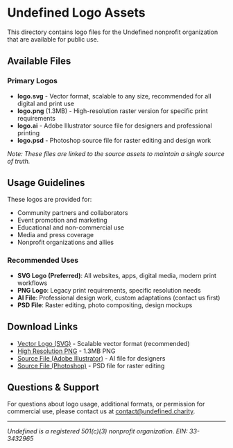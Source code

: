 # Undefined Logo Assets

This directory contains logo files for the Undefined nonprofit organization that are available for public use.

## Available Files

### Primary Logos

- **logo.svg** - Vector format, scalable to any size, recommended for all digital and print use
- **logo.png** (1.3MB) - High-resolution raster version for specific print requirements
- **logo.ai** - Adobe Illustrator source file for designers and professional printing
- **logo.psd** - Photoshop source file for raster editing and design work

_Note: These files are linked to the source assets to maintain a single source of truth._

## Usage Guidelines

These logos are provided for:

- Community partners and collaborators
- Event promotion and marketing
- Educational and non-commercial use
- Media and press coverage
- Nonprofit organizations and allies

### Recommended Uses

- **SVG Logo (Preferred)**: All websites, apps, digital media, modern print workflows
- **PNG Logo**: Legacy print requirements, specific resolution needs
- **AI File**: Professional design work, custom adaptations (contact us first)
- **PSD File**: Raster editing, photo compositing, design mockups

## Download Links

- [Vector Logo (SVG)](./logo.svg) - Scalable vector format (recommended)
- [High Resolution PNG](./logo.png) - 1.3MB PNG
- [Source File (Adobe Illustrator)](./logo.ai) - AI file for designers
- [Source File (Photoshop)](./logo.psd) - PSD file for raster editing

## Questions & Support

For questions about logo usage, additional formats, or permission for commercial use, please contact us at contact@undefined.charity.

---

_Undefined is a registered 501(c)(3) nonprofit organization. EIN: 33-3432965_
